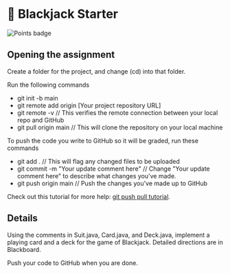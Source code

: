 # :wave: Blackjack Starter

![Points badge](../../blob/badges/.github/badges/points.svg)

## Opening the assignment 

Create a folder for the project, and change (cd) into that folder.

Run the following commands
- git init -b main
- git remote add origin [Your project repository URL]
- git remote -v // This verifies the remote connection between your local repo and GitHub
- git pull origin main // This will clone the repository on your local machine

To push the code you write to GitHub so it will be graded, run these commands
- git add . // This will flag any changed files to be uploaded
- git commit -m "Your update comment here" // Change "Your update comment here" to describe what changes you've made.
- git push origin main // Push the changes you've made up to GitHub

Check out this tutorial for more help: [git push pull tutorial](https://www.datacamp.com/community/tutorials/git-push-pull "git push/pull tutorial").

## Details

Using the comments in Suit.java, Card.java, and Deck.java, implement a playing card and a deck for the game of Blackjack.  Detailed directions are in Blackboard. 

Push your code to GitHub when you are done.
